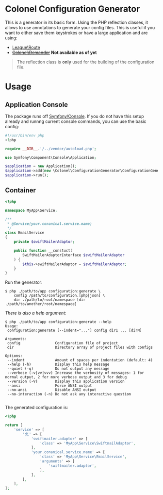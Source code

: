 # Colonel Configuration Generator

This is a generator in its basic form. Using the PHP reflection classes, it allows to use annotations to generate your config files. This is useful if you want to either save them keystrokes or have a large application and are using:

- [League\Route](https://github.com/thephpleague/container)
- ~~[Colonel\Demander](https://github.com/colonel/demander)~~ **Not available as of yet**

> The reflection class is **only** used for the building of the configuration file.

# Usage

## Application Console

The package runs off [Symfony/Console](https://github.com/symfony/Console). If you do not have this setup already and runnng current console commands, you can use the basic config:

```php
#!/usr/bin/env php
<?php

require __DIR__.'/../vendor/autoload.php';

use Symfony\Component\Console\Application;

$application = new Application();
$application->add(new \Colonel\ConfigurationGenerator\ConfigurationGeneratorCommand);
$application->run();
```

## Container

```php
<?php

namespace MyApp\Service;

/**
 * @Service(your.conanical.service.name)
 */
class EmailService
{
    private $swiftMailerAdaptor;

    public function __constuct(
        SwiftMailerAdaptorInterface $swiftMailerAdaptor
    ) {
        $this->swiftMailerAdaptor = $swiftMailerAdaptor;
    }
}
```

Run the generator:

```shell
$ php ./path/to/app configuration:generate \
    config /path/to/configuration.[php|json] \
    dir ./path/to/root/namespace [dir ./path/to/another/root/namespace]
```

*There is also a help argument:*

```shell
$ php ./path/to/app configuration:generate --help
Usage:
 configuration:generate [--indent="..."] config dir1 ... [dirN]

Arguments:
 config                Configuration file of project
 dir                   Directory array of project files with configs

Options:
 --indent              Amount of spaces per indentation (default: 4)
 --help (-h)           Display this help message
 --quiet (-q)          Do not output any message
 --verbose (-v|vv|vvv) Increase the verbosity of messages: 1 for normal output, 2 for more verbose output and 3 for debug
 --version (-V)        Display this application version
 --ansi                Force ANSI output
 --no-ansi             Disable ANSI output
 --no-interaction (-n) Do not ask any interactive question
 
```

The generated configuration is:

```php
<?php

return [
    'service' => [
        'di' => [
            'swiftmailer.adaptor' => [
                'class' => 'MyApp\Service\SwiftmailAdaptor',
            ],
            'your.conanical.service.name' => [
                'class' => 'MyApp\Service\EmailService',
                'arguments' => [
                    'swiftmailer.adaptor',
                ],
            ],
        ],
    ],
];
```

